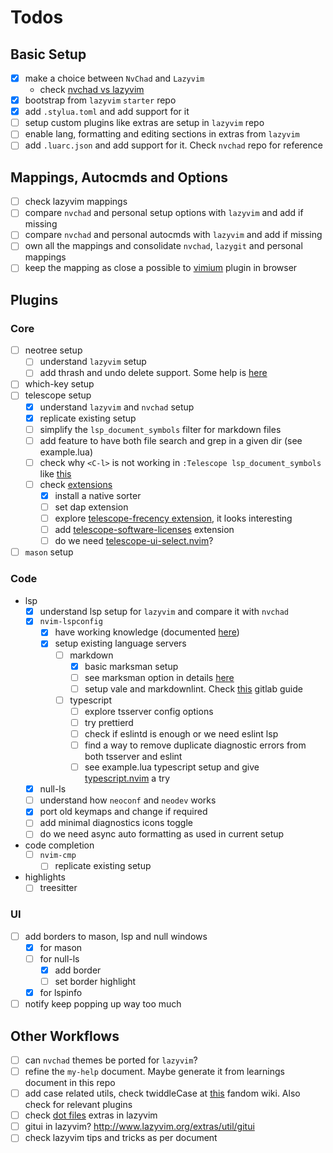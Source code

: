 # Todos

## Basic Setup

- [x] make a choice between `NvChad` and `Lazyvim`
  - check [nvchad vs lazyvim](./nvchad-vs-lazyvim.md)
- [x] bootstrap from `lazyvim` `starter` repo
- [x] add `.stylua.toml` and add support for it
- [ ] setup custom plugins like extras are setup in `lazyvim` repo
- [ ] enable lang, formatting and editing sections in extras from `lazyvim`
- [ ] add `.luarc.json` and add support for it. Check `nvchad` repo for reference

## Mappings, Autocmds and Options

- [ ] check lazyvim mappings
- [ ] compare `nvchad` and personal setup options with `lazyvim` and add if missing
- [ ] compare `nvchad` and personal autocmds with `lazyvim` and add if missing
- [ ] own all the mappings and consolidate `nvchad`, `lazygit` and personal mappings
- [ ] keep the mapping as close a possible to [vimium](https://github.com/philc/vimium/wiki) plugin in browser

## Plugins

### Core

- [ ] neotree setup
  - [ ] understand `lazyvim` setup
  - [ ] add thrash and undo delete support. Some help is
        [here](https://github.com/nvim-neo-tree/neo-tree.nvim/issues/202)
- [ ] which-key setup
- [ ] telescope setup
  - [x] understand `lazyvim` and `nvchad` setup
  - [x] replicate existing setup
  - [ ] simplify the `lsp_document_symbols` filter for markdown files
  - [ ] add feature to have both file search and grep in a given dir (see example.lua)
  - [ ] check why `<C-l>` is not working in `:Telescope lsp_document_symbols` like
        [this](https://user-images.githubusercontent.com/39233597/110256294-57385c00-7f98-11eb-86e9-9f647bb2a659.mp4)
  - [ ] check [extensions](https://github.com/nvim-telescope/telescope.nvim/wiki/Extensions)
    - [x] install a native sorter
    - [ ] set dap extension
    - [ ] explore [telescope-frecency extension](https://github.com/nvim-telescope/telescope-frecency.nvim), it looks
          interesting
    - [ ] add [telescope-software-licenses](https://github.com/chip/telescope-software-licenses.nvim) extension
    - [ ] do we need [telescope-ui-select.nvim](https://github.com/nvim-telescope/telescope-ui-select.nvim)?
- [ ] `mason` setup

### Code

- lsp
  - [x] understand lsp setup for `lazyvim` and compare it with `nvchad`
  - [x] `nvim-lspconfig`
    - [x] have working knowledge (documented [here](./plugins/nvim-lspconfig.md))
    - [x] setup existing language servers
      - [ ] markdown
        - [x] basic marksman setup
        - [ ] see marksman option in details [here](https://github.com/artempyanykh/marksman)
        - [ ] setup vale and markdownlint. Check
              [this](https://docs.gitlab.com/ee/development/documentation/testing.html#vale) gitlab guide
      - [ ] typescript
        - [ ] explore tsserver config options
        - [ ] try prettierd
        - [ ] check if eslintd is enough or we need eslint lsp
        - [ ] find a way to remove duplicate diagnostic errors from both tsserver and eslint
        - [ ] see example.lua typescript setup and give
              [typescript.nvim](https://github.com/jose-elias-alvarez/typescript.nvim) a try
  - [x] null-ls
  - [ ] understand how `neoconf` and `neodev` works
  - [x] port old keymaps and change if required
  - [ ] add minimal diagnostics icons toggle
  - [ ] do we need async auto formatting as used in current setup
- code completion
  - [ ] `nvim-cmp`
    - [ ] replicate existing setup
- highlights
  - [ ] treesitter

### UI

- [ ] add borders to mason, lsp and null windows
  - [x] for mason
  - [ ] for null-ls
    - [x] add border
    - [ ] set border highlight
  - [x] for lspinfo
- [ ] notify keep popping up way too much

## Other Workflows

- [ ] can `nvchad` themes be ported for `lazyvim`?
- [ ] refine the `my-help` document. Maybe generate it from learnings document in this repo
- [ ] add case related utils, check twiddleCase at [this](https://vim.fandom.com/wiki/Switching_case_of_characters)
      fandom wiki. Also check for relevant plugins
- [ ] check [dot files](http://www.lazyvim.org/extras/util/dot) extras in lazyvim
- [ ] gitui in lazyvim? http://www.lazyvim.org/extras/util/gitui
- [ ] check lazyvim tips and tricks as per document
